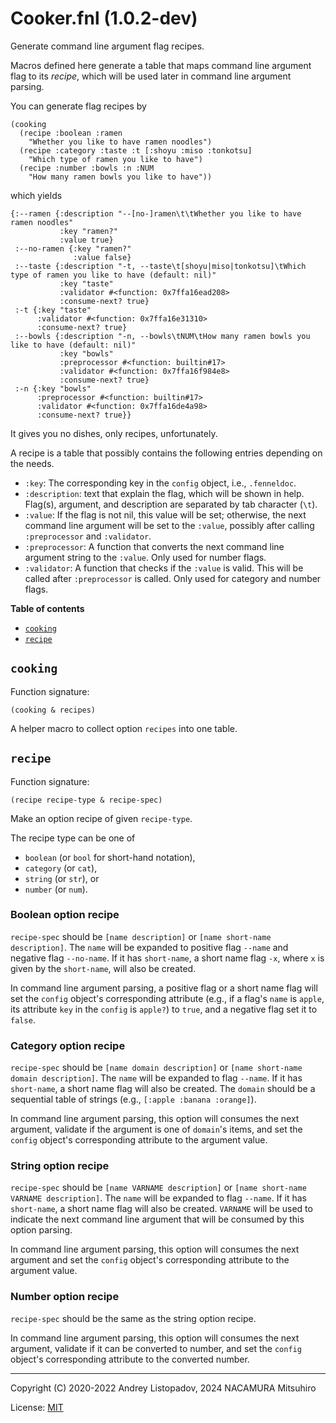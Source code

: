 # Cooker.fnl (1.0.2-dev)

Generate command line argument flag recipes.

Macros defined here generate a table that maps command line argument flag
to its *recipe*, which will be used later in command line argument parsing.

You can generate flag recipes by

```fennel
(cooking
  (recipe :boolean :ramen
    "Whether you like to have ramen noodles")
  (recipe :category :taste :t [:shoyu :miso :tonkotsu]
    "Which type of ramen you like to have")
  (recipe :number :bowls :n :NUM
    "How many ramen bowls you like to have"))
```

which yields

```fennel
{:--ramen {:description "--[no-]ramen\t\tWhether you like to have ramen noodles"
           :key "ramen?"
           :value true}
 :--no-ramen {:key "ramen?"
              :value false}
 :--taste {:description "-t, --taste\t[shoyu|miso|tonkotsu]\tWhich type of ramen you like to have (default: nil)"
           :key "taste"
           :validator #<function: 0x7ffa16ead208>
           :consume-next? true}
 :-t {:key "taste"
      :validator #<function: 0x7ffa16e31310>
      :consume-next? true}
 :--bowls {:description "-n, --bowls\tNUM\tHow many ramen bowls you like to have (default: nil)"
           :key "bowls"
           :preprocessor #<function: builtin#17>
           :validator #<function: 0x7ffa16f984e8>
           :consume-next? true}
 :-n {:key "bowls"
      :preprocessor #<function: builtin#17>
      :validator #<function: 0x7ffa16de4a98>
      :consume-next? true}}
```

It gives you no dishes, only recipes, unfortunately.

A recipe is a table that possibly contains the following entries depending on the needs.

- `:key`: The corresponding key in the `config` object, i.e., `.fenneldoc`.
- `:description`: text that explain the flag, which will be shown in help. Flag(s),
  argument, and description are separated by tab character (`\t`).
- `:value`: If the flag is not nil, this value will be set; otherwise, the next command
  line argument will be set to the `:value`, possibly after calling `:preprocessor`
  and `:validator`.
- `:preprocessor`: A function that converts the next command line argument string to
  the `:value`. Only used for number flags.
- `:validator`: A function that checks if the `:value` is valid. This will be called
  after `:preprocessor` is called. Only used for category and number flags.

**Table of contents**

- [`cooking`](#cooking)
- [`recipe`](#recipe)

## `cooking`

Function signature:

```
(cooking & recipes)
```

A helper macro to collect option `recipes` into one table.

## `recipe`

Function signature:

```
(recipe recipe-type & recipe-spec)
```

Make an option recipe of given `recipe-type`.

The recipe type can be one of

* `boolean` (or `bool` for short-hand notation),
* `category` (or `cat`),
* `string` (or `str`), or
* `number` (or `num`).

### Boolean option recipe

`recipe-spec` should be `[name description]` or `[name short-name description]`.
The `name` will be expanded to positive flag `--name` and negative flag
`--no-name`. If it has `short-name`, a short name flag `-x`, where `x` is given
by the `short-name`, will also be created.

In command line argument parsing, a positive flag or a short name flag will
set the `config` object's corresponding attribute (e.g., if a flag's `name` is
`apple`, its attribute `key` in the `config` is `apple?`) to `true`, and a negative
flag set it to `false`.

### Category option recipe

`recipe-spec` should be `[name domain description]` or `[name short-name domain
description]`. The `name` will be expanded to flag `--name`. If it has
`short-name`, a short name flag will also be created.
The `domain` should be a sequential table of strings (e.g., `[:apple :banana
:orange]`).

In command line argument parsing, this option will consumes the next
argument, validate if the argument is one of `domain`'s items, and set the
`config` object's corresponding attribute to the argument value.

### String option recipe

`recipe-spec` should be `[name VARNAME description]` or `[name short-name VARNAME
description]`. The `name` will be expanded to flag `--name`. If it has `short-name`,
a short name flag will also be created. `VARNAME` will be used to indicate the next
command line argument that will be consumed by this option parsing.

In command line argument parsing, this option will consumes the next
argument and set the `config` object's corresponding attribute to the argument
value.

### Number option recipe

`recipe-spec` should be the same as the string option recipe.

In command line argument parsing, this option will consumes the next
argument, validate if it can be converted to number, and set the `config`
object's corresponding attribute to the converted number.

---

Copyright (C) 2020-2022 Andrey Listopadov, 2024 NACAMURA Mitsuhiro

License: [MIT](https://git.sr.ht/~m15a/fnldoc/tree/main/item/LICENSE)

<!-- Generated with Fnldoc 1.0.2-dev
     https://sr.ht/~m15a/fnldoc/ -->
